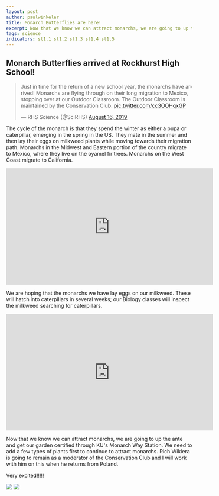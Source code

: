 ```yaml
---
layout: post
author: paulwinkeler
title: Monarch Butterflies are here!
excerpt: Now that we know we can attract monarchs, we are going to up the ante and get our garden certified through KU's Monarch Way Station.  We need to add a few types of plants first to continue to attract monarchs. Very exciting!!!!!
tags: science 
indicators: st1.1 st1.2 st1.3 st1.4 st1.5
---
```


## Monarch Butterflies arrived at Rockhurst High School!

<blockquote class="twitter-tweet"><p lang="en" dir="ltr">Just in time for the return of a new school year, the monarchs have arrived! Monarchs are flying through on their long migration to Mexico, stopping over at our Outdoor Classroom. The Outdoor Classroom is maintained by the Conservation Club. <a href="https://t.co/cc3OOHqxGP">pic.twitter.com/cc3OOHqxGP</a></p>&mdash; RHS Science (@SciRHS) <a href="https://twitter.com/SciRHS/status/1162342036969644033?ref_src=twsrc%5Etfw">August 16, 2019</a></blockquote> <script async src="https://platform.twitter.com/widgets.js" charset="utf-8"></script>

The cycle of the monarch is that they spend the winter as either a pupa or caterpillar, emerging in the spring in the US.  They mate in the summer and then lay their eggs on milkweed plants while moving towards their migration path.  Monarchs in the Midwest and Eastern portion of the country migrate to Mexico, where they live on the oyamel fir trees.  Monarchs on the West Coast migrate to California.  

<iframe width="560" height="315" src="https://www.youtube.com/embed/1oOZMAn207Y" frameborder="0" allow="accelerometer; autoplay; encrypted-media; gyroscope; picture-in-picture" allowfullscreen></iframe>

We are hoping that the monarchs we have lay eggs on our milkweed.  These will hatch into caterpillars in several weeks; our Biology classes will inspect the milkweed searching for caterpillars.  

<iframe width="560" height="315" src="https://www.youtube.com/embed/V6SSyyc4vE4" frameborder="0" allow="accelerometer; autoplay; encrypted-media; gyroscope; picture-in-picture" allowfullscreen></iframe>

Now that we know we can attract monarchs, we are going to up the ante and get our garden certified through KU's Monarch Way Station.  We need to add a few types of plants first to continue to attract monarchs.  Rich Wikiera is going to remain as a moderator of the Conservation Club and I will work with him on this when he returns from Poland.

Very excited!!!!!

<div class="flex-wrapper">
    <img src="{{ site.baseurl }}/img/Monarch1.JPG">
    <img src="{{ site.baseurl }}/img/Monarch2.JPG">
</div>
